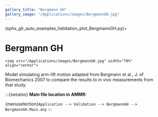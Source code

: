 ```yaml
---
gallery_title: "Bergmann GH"
gallery_image: "/Applications/images/BergmannGH.jpg"
---
```


(sphx_glr_auto_examples_Validation_plot_BergmannGH.py)=

# Bergmann GH

````{sidebar}
<img src="/Applications/images/BergmannGH.jpg" width="70%" align="center">
````



Model simulating arm-lift motion adapted from Bergmann et al., J. of
Biomechanics 2007 to compare the results to in vivo measurements from that
study.



:::{seealso}
**Main file location in AMMR:**

{menuselection}`Application --> Validation --> BergmannGH --> BergmannGH.Main.any`
:::
